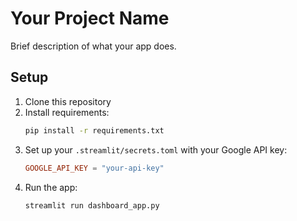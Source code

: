 # Your Project Name

Brief description of what your app does.

## Setup

1. Clone this repository
2. Install requirements:
   ```bash
   pip install -r requirements.txt
   ```
3. Set up your `.streamlit/secrets.toml` with your Google API key:
   ```toml
   GOOGLE_API_KEY = "your-api-key"
   ```
4. Run the app:
   ```bash
   streamlit run dashboard_app.py
   ``` 